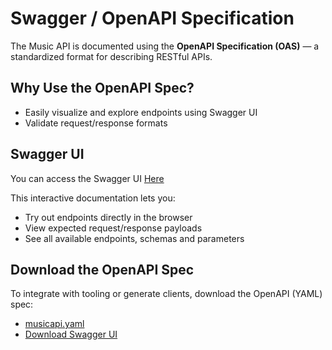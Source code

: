 # Swagger / OpenAPI Specification

The Music API is documented using the **OpenAPI Specification (OAS)** — a standardized format for describing RESTful APIs.

## Why Use the OpenAPI Spec?

- Easily visualize and explore endpoints using Swagger UI
- Validate request/response formats

## Swagger UI

You can access the Swagger UI [Here](https://charvi-rajput.github.io/musicapi)

This interactive documentation lets you:

- Try out endpoints directly in the browser
- View expected request/response payloads
- See all available endpoints, schemas and parameters

## Download the OpenAPI Spec

To integrate with tooling or generate clients, download the OpenAPI (YAML) spec:

- [musicapi.yaml](https://charvi-rajput.github.io/musicapi/musicapi.yaml)
- [Download Swagger UI](https://swagger.io/tools/swagger-ui/download/)



